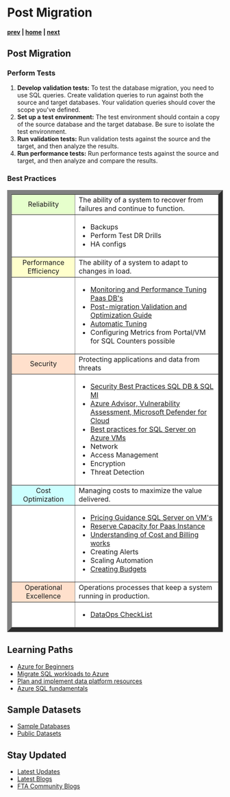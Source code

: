 # Post Migration

#### [prev](./migrationexecution.md) | [home](./readme.md)  | [next](./faq.md)

## Post Migration
### Perform Tests
1.  **Develop validation tests:** To test the database migration, you need to use SQL queries. Create validation queries to run against both the source and target databases. Your validation queries should cover the scope you've defined.
2.  **Set up a test environment:** The test environment should contain a copy of the source database and the target database. Be sure to isolate the test environment.
3.  **Run validation tests:** Run validation tests against the source and the target, and then analyze the results.
4.  **Run performance tests:** Run performance tests against the source and target, and then analyze and compare the results.

### Best Practices

<table border="10" >
  <tbody >
    <tr>
      <td align="center" bgcolor="#e6ffcc" >Reliability</td>
      <td align="left" bgcolor="white"> The ability of a system to recover from failures and continue to function.</td>
    </tr>
    <tr>
        <td align="center" bgcolor="white"> </td>
        <td align="left" bgcolor="white">         
            <ul>
            <li>Backups</li>
            <li>Perform Test DR Drills</li>
            <li>HA configs</li>
            </ul></td>
    </tr>
    <tr>
      <td align="center" bgcolor="#ffffcc" >Performance Efficiency</td>
      <td align="left" bgcolor="white"> The ability of a system to adapt to changes in load.</td>
    </tr>
    <tr>
      <td align="center" bgcolor="white"> </td>
      <td align="left" bgcolor="white">         
        <ul>
        <li><a href="https://docs.microsoft.com/en-us/azure/azure-sql/database/monitor-tune-overview?view=azuresql">Monitoring and Performance Tuning Paas DB's</a></li>
        <li><a href="https://docs.microsoft.com/en-us/sql/relational-databases/post-migration-validation-and-optimization-guide?view=sql-server-2017">Post-migration Validation and Optimization Guide </a></li>
        <li><a href ="https://docs.microsoft.com/en-us/azure/azure-sql/database/automatic-tuning-overview?view=azuresql">Automatic Tuning</a> </li>
        <li>Configuring Metrics from Portal/VM for SQL Counters possible</li>
      </ul>
      </td>
    </tr>
    <tr>
      <td align="center" bgcolor="#ffe0cc" >Security</td>
      <td align="left" bgcolor="white"> Protecting applications and data from threats </td>
    </tr>
    <tr>
        <td align="center" bgcolor="white"> </td>
        <td align="left" bgcolor="white">         
            <ul>
            <li><a href="https://docs.microsoft.com/en-us/azure/azure-sql/database/security-best-practice?view=azuresql"> Security Best Practices SQL DB & SQL MI</a></li>
            <li> 
            <a href="https://docs.microsoft.com/en-us/azure/advisor/advisor-security-recommendations"> Azure Advisor, </a> 
            <a href="https://docs.microsoft.com/en-us/azure/azure-sql/database/sql-vulnerability-assessment?view=azuresql&tabs=azure-powershell"> Vulnerability Assessment, </a>
            <a href="https://docs.microsoft.com/en-us/azure/defender-for-cloud/defender-for-cloud-introduction"> Microsoft Defender for Cloud </a>
            <li><a href="https://docs.microsoft.com/en-us/azure/azure-sql/virtual-machines/windows/performance-guidelines-best-practices-checklist?view=azuresql">Best practices for SQL Server on Azure VMs</a></li>
            <li>Network</li>
            <li>Access Management</li>
            <li>Encryption</li>
            <li>Threat Detection </li>
            </ul>
        </td>
    </tr>
<tr>
      <td align="center" bgcolor=" #ccffff" >Cost Optimization</td>
      <td align="left" bgcolor="white"> Managing costs to maximize the value delivered. </td>
</tr>
<tr>
        <td align="center" bgcolor="white"> </td>
        <td align="left" bgcolor="white">         
            <ul>
            <li><a href="https://docs.microsoft.com/en-us/azure/azure-sql/virtual-machines/windows/pricing-guidance?view=azuresql"> Pricing Guidance SQL Server on VM's</a></li>
            <li><a href="https://docs.microsoft.com/en-us/azure/azure-sql/database/reserved-capacity-overview?view=azuresql">Reserve Capacity for Paas Instance</a></li>  
            <li><a href="https://docs.microsoft.com/en-us/azure/cost-management-billing/cost-management-billing-overview?WT.mc_id=costmanagementcontent_docsacmhorizontal_-inproduct-learn"> Understanding of Cost and Billing works</a>    
            <li> Creating Alerts </li>
            <li> Scaling Automation </li>
            <li> <a href="https://docs.microsoft.com/en-us/azure/cost-management-billing/costs/tutorial-acm-create-budgets">Creating Budgets </a></li>  
            </ul>
        </td>
    </tr>
    <tr>
      <td align="center" bgcolor="#ffe0cc" >Operational Excellence</td>
      <td align="left" bgcolor="white"> Operations processes that keep a system running in production. </td>
    </tr>
    <tr>
        <td align="center" bgcolor="white"> </td>
        <td align="left" bgcolor="white">         
        <ul>
        <li><a href="https://docs.microsoft.com/en-us/azure/architecture/checklist/data-ops"> DataOps CheckList </a></li>
        </ul>
        </td>
    </tr>
</tbody>
</table>


## **Learning Paths**
- [Azure for Beginners](https://docs.microsoft.com/en-us/shows/azure-sql-for-beginners/)
- [Migrate SQL workloads to Azure](https://docs.microsoft.com/en-us/learn/paths/migrate-sql-workloads-azure/)
- [Plan and implement data platform resources](https://docs.microsoft.com/en-us/learn/paths/plan-implement-data-platform-resources/)
- [Azure SQL fundamentals](https://docs.microsoft.com/en-us/learn/paths/azure-sql-fundamentals/)

## **Sample Datasets**
- [Sample Databases](https://docs.microsoft.com/en-us/sql/samples/sql-samples-where-are?view=sql-server-ver16)
- [Public Datasets](https://docs.microsoft.com/en-us/azure/azure-sql/public-data-sets?view=azuresql)

## **Stay Updated**
- [Latest Updates](https://azure.microsoft.com/en-us/updates/)
- [Latest Blogs](https://azure.microsoft.com/en-us/blog/)
- [FTA Community Blogs](https://techcommunity.microsoft.com/t5/custom/page/page-id/Blogs)